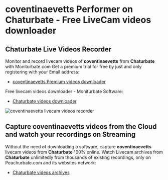 # coventinaevetts Performer on Chaturbate - Free LiveCam videos downloader

## Chaturbate Live Videos Recorder

Monitor and record livecam videos of **coventinaevetts** from **Chaturbate** with Moniturbate.com
Get a premium trial for free by just and only registering with your Email address:
* [coventinaevetts Premium videos downloader](https://moniturbate.com/request-demo-licence-key.html)

Free livecam videos downloader - Moniturbate Software:
* [Chaturbate videos downloader](https://moniturbate.com/moniturbate-download-software.html)

![coventinaevetts livecam videos recorder](https://peachurnet.com/templates/moniturbate-software.png)


## Capture coventinaevetts videos from the Cloud and watch your recordings on Streaming

Without the need of downloading a software, capture **coventinaevetts** livecam videos from **Chaturbate** 100% online.
Watch Livecam archives from **Chaturbate** unlimitedly from thousands of existing recordings, only on Peachurbate.com and its websites network:
* [Chaturbate videos archives](https://peachurnet.com/)